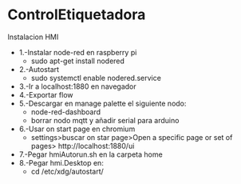 # ControlEtiquetadora
 
 Instalacion HMI
- 1.-Instalar node-red en raspberry pi
    - sudo apt-get install nodered
- 2.-Autostart
    - sudo systemctl enable nodered.service
- 3.-Ir a localhost:1880 en navegador
- 4.-Exportar flow
- 5.-Descargar en manage palette el siguiente nodo:
    - node-red-dashboard
    - borrar nodo mqtt y añadir serial para arduino
- 6.-Usar on start page en chromium 
    - settings>buscar on star page>Open a specific page or set of pages> http://localhost:1880/ui
- 7.-Pegar hmiAutorun.sh en la carpeta home
- 8.-Pegar hmi.Desktop en:
    - cd /etc/xdg/autostart/


